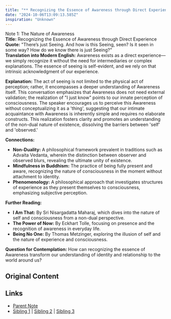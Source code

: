 ```yaml
---
title: "** Recognizing the Essence of Awareness through Direct Experience"
date: "2024-10-06T13:09:13.585Z"
inspiration: "Unknown"
---
```


  
Note 1: The Nature of Awareness  
**Title:** Recognizing the Essence of Awareness through Direct Experience  
**Quote:** "There’s just Seeing. And how is this Seeing, seen? Is it seen in some way? How do we know there is just Seeing?"  
**Translation into Modern English:** Awareness exists as a direct experience—we simply recognize it without the need for intermediaries or complex explanations. The essence of seeing is self-evident, and we rely on that intrinsic acknowledgment of our experience.  

**Explanation:** The act of seeing is not limited to the physical act of perception; rather, it encompasses a deeper understanding of Awareness itself. This conversation emphasizes that Awareness does not need external validation; the realization of "I just know" points to our innate perception of consciousness. The speaker encourages us to perceive this Awareness without conceptualizing it as a 'thing', suggesting that our intimate acquaintance with Awareness is inherently simple and requires no elaborate constructs. This realization fosters clarity and promotes an understanding of the non-dual nature of existence, dissolving the barriers between 'self' and 'observed.'  

**Connections:**  
- **Non-Duality:** A philosophical framework prevalent in traditions such as Advaita Vedanta, wherein the distinction between observer and observed blurs, revealing the ultimate unity of existence.  
- **Mindfulness in Buddhism:** The practice of being fully present and aware, recognizing the nature of consciousness in the moment without attachment to identity.  
- **Phenomenology:** A philosophical approach that investigates structures of experience as they present themselves to consciousness, emphasizing subjective perception.  

**Further Reading:**  
- **I Am That:** By Sri Nisargadatta Maharaj, which dives into the nature of self and consciousness from a non-dual perspective.  
- **The Power of Now:** By Eckhart Tolle, focusing on presence and the recognition of awareness in everyday life.  
- **Being No One:** By Thomas Metzinger, exploring the illusion of self and the nature of experience and consciousness.  

**Question for Contemplation:** How can recognizing the essence of Awareness transform our understanding of identity and relationship to the world around us?  


## Original Content



## Links

- [Parent Note](/parent-note.md)
- [Sibling 1](/zettel1.md) | [Sibling 2](/zettel2.md) | [Sibling 3](/zettel3.md)
